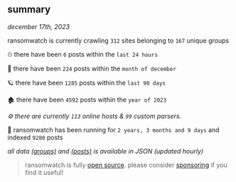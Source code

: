 
## summary
_december 17th, 2023_

ransomwatch is currently crawling `312` sites belonging to `167` unique groups

⏲ there have been `6` posts within the `last 24 hours`

🦈 there have been `224` posts within the `month of december`

🪐 there have been `1285` posts within the `last 90 days`

🏚 there have been `4592` posts within the `year of 2023`

_⚙️ there are currently `113` online hosts & `99` custom parsers._

🦕 ransomwatch has been running for `2 years, 3 months and 9 days` and indexed `9280` posts

_all data  [(groups)](http://ransomwhat.telemetry.ltd/groups) and [(posts)](http://ransomwhat.telemetry.ltd/posts) is available in JSON (updated hourly)_

> ransomwatch is fully [open source](https://github.com/joshhighet/ransomwatch#ransomwatch--). please consider [sponsoring](https://github.com/sponsors/joshhighet) if you find it useful!
